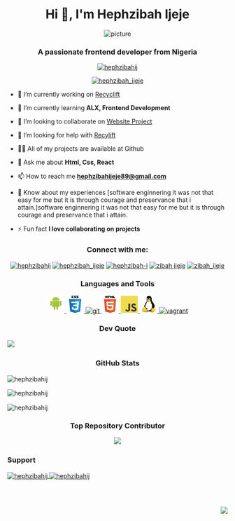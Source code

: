 <h1 align="center">Hi 👋, I'm Hephzibah Ijeje</h1>


<p align="center"><img src="https://avatars.githubusercontent.com/u/128981877?v=4" alt="picture">

<h3 align="center">A passionate frontend developer from Nigeria</h3>

<p align="center"> <a href="https://github.com/ryo-ma/github-profile-trophy"><img src="https://github-profile-trophy.vercel.app/?username=hephzibahij" alt="hephzibahij" /></a> </p>

<p align="center"> <a href="https://twitter.com/hephzibah_ijeje" target="blank"><img src="https://img.shields.io/twitter/follow/hephzibah_ijeje?logo=twitter&style=for-the-badge" alt="hephzibah_ijeje" /></a> </p>

- 🔭 I’m currently working on [Recyclift](https://github.com/hephzibahij/recyclift-web)

- 🌱 I’m currently learning **ALX, Frontend Development**

- 👯 I’m looking to collaborate on [Website Project](https://github.com/hephzibahij/recyclift-web)

- 🤝 I’m looking for help with [Recylift](https://github.com/hephzibahij/recyclift-web)

- 👨‍💻 All of my projects are available at Github

- 💬 Ask me about **Html, Css, React**

- 📫 How to reach me **hephzibahijeje89@gmail.com**

- 📄 Know about my experiences [software enginnering it was not that easy for me but it is through courage and preservance that i attain.]software enginnering it was not that easy for me but it is through courage and preservance that i attain.

- ⚡ Fun fact **I love collaborating on projects**

<h3 align="center">Connect with me:</h3>
<p align="center">
<a href="https://codepen.io/hephzibahij" target="blank"><img align="center" src="https://raw.githubusercontent.com/rahuldkjain/github-profile-readme-generator/master/src/images/icons/Social/codepen.svg" alt="hephzibahij" height="30" width="40" /></a>
<a href="https://twitter.com/hephzibah_ijeje" target="blank"><img align="center" src="https://raw.githubusercontent.com/rahuldkjain/github-profile-readme-generator/master/src/images/icons/Social/twitter.svg" alt="hephzibah_ijeje" height="30" width="40" /></a>
<a href="https://linkedin.com/in/hephzibah-i" target="blank"><img align="center" src="https://raw.githubusercontent.com/rahuldkjain/github-profile-readme-generator/master/src/images/icons/Social/linked-in-alt.svg" alt="hephzibah-i" height="30" width="40" /></a>
<a href="https://fb.com/zibah ijeje" target="blank"><img align="center" src="https://raw.githubusercontent.com/rahuldkjain/github-profile-readme-generator/master/src/images/icons/Social/facebook.svg" alt="zibah ijeje" height="30" width="40" /></a>
<a href="https://instagram.com/zibah_ijeje" target="blank"><img align="center" src="https://raw.githubusercontent.com/rahuldkjain/github-profile-readme-generator/master/src/images/icons/Social/instagram.svg" alt="zibah_ijeje" height="30" width="40" /></a>
</p>

<h3 align="center">Languages and Tools</h3>
<p align="center"> <a href="https://developer.android.com" target="_blank" rel="noreferrer"> <img src="https://raw.githubusercontent.com/devicons/devicon/master/icons/android/android-original-wordmark.svg" alt="android" width="40" height="40"/> </a> <a href="https://www.w3schools.com/css/" target="_blank" rel="noreferrer"> <img src="https://raw.githubusercontent.com/devicons/devicon/master/icons/css3/css3-original-wordmark.svg" alt="css3" width="40" height="40"/> </a> <a href="https://git-scm.com/" target="_blank" rel="noreferrer"> <img src="https://www.vectorlogo.zone/logos/git-scm/git-scm-icon.svg" alt="git" width="40" height="40"/> </a> <a href="https://www.w3.org/html/" target="_blank" rel="noreferrer"> <img src="https://raw.githubusercontent.com/devicons/devicon/master/icons/html5/html5-original-wordmark.svg" alt="html5" width="40" height="40"/> </a> <a href="https://developer.mozilla.org/en-US/docs/Web/JavaScript" target="_blank" rel="noreferrer"> <img src="https://raw.githubusercontent.com/devicons/devicon/master/icons/javascript/javascript-original.svg" alt="javascript" width="40" height="40"/> </a> <a href="https://www.linux.org/" target="_blank" rel="noreferrer"> <img src="https://raw.githubusercontent.com/devicons/devicon/master/icons/linux/linux-original.svg" alt="linux" width="40" height="40"/> </a> <a href="https://www.vagrantup.com/" target="_blank" rel="noreferrer"> <img src="https://www.vectorlogo.zone/logos/vagrantup/vagrantup-icon.svg" alt="vagrant" width="40" height="40"/> </a> </p>

<h3 align="center">Dev Quote</h3>
<p align="left"><img src="https://quotes-github-readme.vercel.app/api?type=horizontal&theme=radical">

<h3 align="center">GitHub Stats</h3>
<p><img align="center" src="https://github-readme-stats.vercel.app/api?username=hephzibahij&theme=dark&hide_border=false&include_all_commits=false&count_private=false" alt="hephzibahij" /></p>

<p><img align="center" src="https://github-readme-streak-stats.herokuapp.com/?user=hephzibahij&theme=dark&hide_border=false" alt="hephzibahij" /></p>

<p><img align="center" src="https://github-readme-stats.vercel.app/api/top-langs/?username=hephzibahij&theme=dark&hide_border=false&include_all_commits=false&count_private=false&layout=compact" alt="hephzibahij" /></p>

<h3 align="center">Top Repository Contributor</h3>
<p align="center"><img src="https://github-contributor-stats.vercel.app/api?username=hephzibahij&limit=5&theme=dark&combine_all_yearly_contributions=true">


<h3 align="left">Support</h3>
<p><a href="https://www.buymeacoffee.com/hephzibahij"> <img align="center" src="https://cdn.buymeacoffee.com/buttons/v2/default-yellow.png" height="50" width="210" alt="hephzibahij" /></a><a href="https://ko-fi.com/hephzibahij"> <img align="center" src="https://cdn.ko-fi.com/cdn/kofi3.png?v=3" height="50" width="210" alt="hephzibahij" /></a></p><br><br>

<p align="right"><img src=https://visitcount.itsvg.in/api?id=hephzibahij&icon=0&color=0"">
